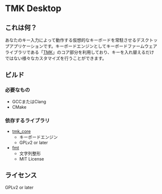 # TMK Desktop

## これは何？

あなたのキー入力によって動作する仮想的なキーボードを常駐させるデスクトップアプリケーションです。キーボードエンジンとしてキーボードファームウェアライブラリである「[TMK](https://github.com/tmk/tmk_keyboard)」のコア部分を利用しており、キーを入れ替えるだけではない様々なカスタマイズを行うことができます。

## ビルド

### 必要なもの

- GCCまたはClang
- CMake

### 依存するライブラリ

- [tmk_core](https://github.com/tmk/tmk_core)
  - キーボードエンジン
  - GPLv2 or later
- [fmt](https://github.com/fmtlib/fmt)
  - 文字列整形
  - MIT License

## ライセンス

GPLv2 or later
